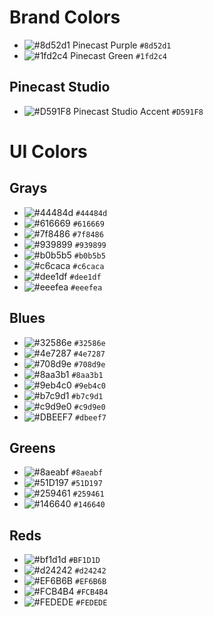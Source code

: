 # Brand Colors

- ![#8d52d1](https://placehold.it/15/8d52d1/000000?text=+) Pinecast Purple `#8d52d1`
- ![#1fd2c4](https://placehold.it/15/1fd2c4/000000?text=+) Pinecast Green `#1fd2c4`

## Pinecast Studio

- ![#D591F8](https://placehold.it/15/D591F8/000000?text=+) Pinecast Studio Accent `#D591F8`

# UI Colors

## Grays

- ![#44484d](https://placehold.it/15/44484d/000000?text=+) `#44484d`
- ![#616669](https://placehold.it/15/616669/000000?text=+) `#616669`
- ![#7f8486](https://placehold.it/15/7f8486/000000?text=+) `#7f8486`
- ![#939899](https://placehold.it/15/939899/000000?text=+) `#939899`
- ![#b0b5b5](https://placehold.it/15/b0b5b5/000000?text=+) `#b0b5b5`
- ![#c6caca](https://placehold.it/15/c6caca/000000?text=+) `#c6caca`
- ![#dee1df](https://placehold.it/15/dee1df/000000?text=+) `#dee1df`
- ![#eeefea](https://placehold.it/15/eeefea/000000?text=+) `#eeefea`

## Blues

- ![#32586e](https://placehold.it/15/32586e/000000?text=+) `#32586e`
- ![#4e7287](https://placehold.it/15/4e7287/000000?text=+) `#4e7287`
- ![#708d9e](https://placehold.it/15/708d9e/000000?text=+) `#708d9e`
- ![#8aa3b1](https://placehold.it/15/8aa3b1/000000?text=+) `#8aa3b1`
- ![#9eb4c0](https://placehold.it/15/9eb4c0/000000?text=+) `#9eb4c0`
- ![#b7c9d1](https://placehold.it/15/b7c9d1/000000?text=+) `#b7c9d1`
- ![#c9d9e0](https://placehold.it/15/c9d9e0/000000?text=+) `#c9d9e0`
- ![#DBEEF7](https://placehold.it/15/DBEEF7/000000?text=+) `#dbeef7`

## Greens

- ![#8aeabf](https://placehold.it/15/8aeabf/000000?text=+) `#8aeabf`
- ![#51D197](https://placehold.it/15/51D197/000000?text=+) `#51D197`
- ![#259461](https://placehold.it/15/259461/000000?text=+) `#259461`
- ![#146640](https://placehold.it/15/146640/000000?text=+) `#146640`

## Reds

- ![#bf1d1d](https://placehold.it/15/bf1d1d/000000?text=+) `#BF1D1D`
- ![#d24242](https://placehold.it/15/d24242/000000?text=+) `#d24242`
- ![#EF6B6B](https://placehold.it/15/EF6B6B/000000?text=+) `#EF6B6B`
- ![#FCB4B4](https://placehold.it/15/FCB4B4/000000?text=+) `#FCB4B4`
- ![#FEDEDE](https://placehold.it/15/FEDEDE/000000?text=+) `#FEDEDE`
